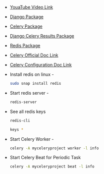 - [YouaTube Video Link](https://youtu.be/BGiQJgWukRA?si=nAc761dsYbYwOYNN)

- [Django Package](https://pypi.org/project/Django/)

- [Celery Package](https://pypi.org/project/celery/)

- [Django Celery Results Package](https://pypi.org/project/django-celery-results/)

- [Redis Package](https://pypi.org/project/redis/)

- [Celery Official Doc Link](https://docs.celeryq.dev/en/stable/django/first-steps-with-django.html)

- [Celery Configuration Doc Link](https://docs.celeryq.dev/en/stable/userguide/configuration.html)

- Install redis on linux -
    ```bash
    sudo snap install redis
    ```

- Start redis server -
    ```bash
    redis-server
    ```

- See all redis keys
    ```bash
    redis-cli
    ```

    ```bash
    keys *
    ```

- Start Celery Worker -
    ```bash
    celery -A myceleryproject worker -l info 
    ```

- Start Celery Beat for Periodic Task
    ```bash
    celery -A myceleryproject beat -l info 
    ```